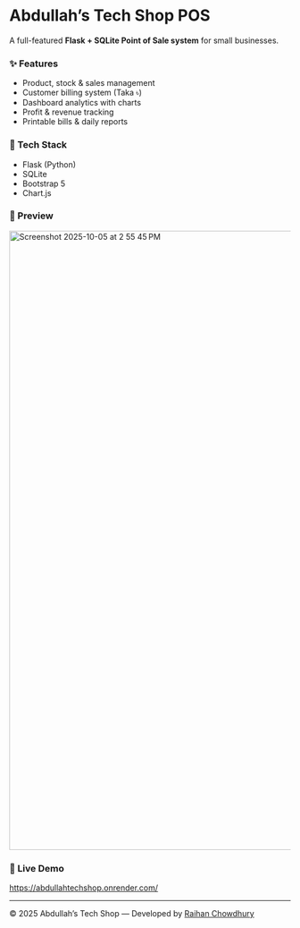 # Abdullah’s Tech Shop POS

A full-featured **Flask + SQLite Point of Sale system** for small businesses.

### ✨ Features
- Product, stock & sales management  
- Customer billing system (Taka ৳)  
- Dashboard analytics with charts  
- Profit & revenue tracking  
- Printable bills & daily reports  

### 🧰 Tech Stack
- Flask (Python)
- SQLite
- Bootstrap 5
- Chart.js

### 📸 Preview
<img width="1710" height="1107" alt="Screenshot 2025-10-05 at 2 55 45 PM" src="https://github.com/user-attachments/assets/b6847f90-8ea1-4c46-8b26-a84792841f6a" />

### 🔗 Live Demo
https://abdullahtechshop.onrender.com/

---

© 2025 Abdullah’s Tech Shop — Developed by [Raihan Chowdhury](https://github.com/raihanchowdhuryengineer)

